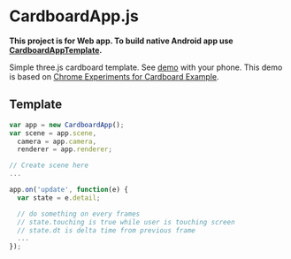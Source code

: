 CardboardApp.js
==================

**This project is for Web app. To build native Android app use [CardboardAppTemplate](https://github.com/ejeinc/CardboardAppTemplate).**

Simple three.js cardboard template. See [demo](http://ejeinc.github.io/CardboardApp.js/) with your phone. This demo is based on [Chrome Experiments for Cardboard Example](http://vr.chromeexperiments.com/example.html).

## Template

```JavaScript
var app = new CardboardApp();
var scene = app.scene,
  camera = app.camera,
  renderer = app.renderer;

// Create scene here
...

app.on('update', function(e) {
  var state = e.detail;

  // do something on every frames
  // state.touching is true while user is touching screen
  // state.dt is delta time from previous frame
  ...
});
```
